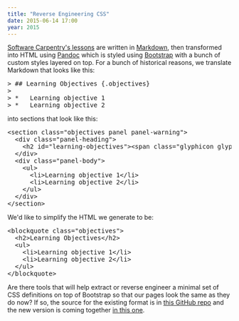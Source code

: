 ```yaml
---
title: "Reverse Engineering CSS"
date: 2015-06-14 17:00
year: 2015
---
```

<p>
  <a href="https://software-carpentry.org/lessons.html">Software Carpentry's lessons</a>
  are written in <a href="http://daringfireball.net/projects/markdown/">Markdown</a>,
  then transformed into HTML using <a href="http://pandoc.org/">Pandoc</a>
  which is styled using <a href="http://getbootstrap.com/css/">Bootstrap</a>
  with a bunch of custom styles layered on top.
  For a bunch of historical reasons,
  we translate Markdown that looks like this:
</p>
<pre>
&gt; ## Learning Objectives {.objectives}
&gt;
&gt; *   Learning objective 1
&gt; *   Learning objective 2
</pre>
<p>
  into sections that look like this:
</p>
<pre>
&lt;section class="objectives panel panel-warning"&gt;
  &lt;div class="panel-heading"&gt;
    &lt;h2 id="learning-objectives"&gt;&lt;span class="glyphicon glyphicon-certificate"&gt;&lt;/span&gt;Learning Objectives&lt;/h2&gt;
  &lt;/div&gt;
  &lt;div class="panel-body"&gt;
    &lt;ul&gt;
      &lt;li&gt;Learning objective 1&lt;/li&gt;
      &lt;li&gt;Learning objective 2&lt;/li&gt;
    &lt;/ul&gt;
  &lt;/div&gt;
&lt;/section&gt;
</pre>
<p>
  We'd like to simplify the HTML we generate to be:
</p>
<pre>
&lt;blockquote class="objectives"&gt;
  &lt;h2&gt;Learning Objectives&lt;/h2&gt;
  &lt;ul&gt;
    &lt;li&gt;Learning objective 1&lt;/li&gt;
    &lt;li&gt;Learning objective 2&lt;/li&gt;
  &lt;/ul&gt;
&lt;/blockquote&gt;
</pre>
<p>
  Are there tools that will help extract or reverse engineer
  a minimal set of CSS definitions
  on top of Bootstrap
  so that our pages look the same as they do now?
  If so,
  the source for the existing format is in
  <a href="https://github.com/swcarpentry/lesson-example">this GitHub repo</a>
  and the new version is coming together <a href="https://github.com/gvwilson/using-jekyll">in this one</a>.
</p>
